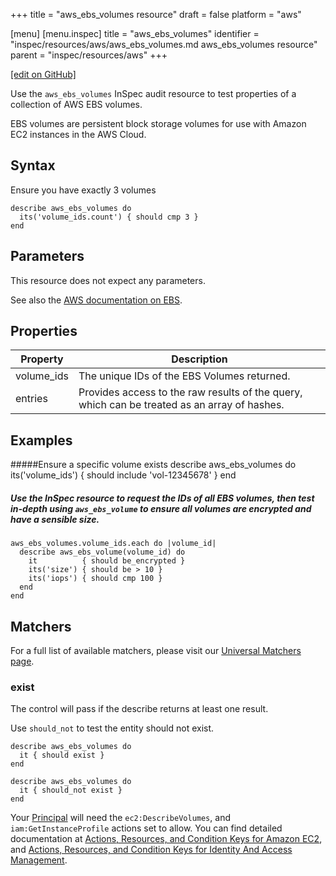 +++
title = "aws_ebs_volumes resource"
draft = false
platform = "aws"

[menu]
  [menu.inspec]
    title = "aws_ebs_volumes"
    identifier = "inspec/resources/aws/aws_ebs_volumes.md aws_ebs_volumes resource"
    parent = "inspec/resources/aws"
+++

[\[edit on GitHub\]](https://github.com/inspec/inspec/blob/master/docs-chef-io/content/inspec/resources/aws_ebs_volumes.md)

Use the `aws_ebs_volumes` InSpec audit resource to test properties of a collection of AWS EBS volumes.

EBS volumes are persistent block storage volumes for use with Amazon EC2 instances in the AWS Cloud.

## Syntax

Ensure you have exactly 3 volumes

    describe aws_ebs_volumes do
      its('volume_ids.count') { should cmp 3 }
    end

## Parameters

This resource does not expect any parameters.

See also the [AWS documentation on EBS](https://docs.aws.amazon.com/AWSEC2/latest/UserGuide/AmazonEBS.html).

## Properties

| Property   | Description                                                                                  |
| ---------- | -------------------------------------------------------------------------------------------- |
| volume_ids | The unique IDs of the EBS Volumes returned.                                                  |
| entries    | Provides access to the raw results of the query, which can be treated as an array of hashes. |

## Examples

#####Ensure a specific volume exists
describe aws_ebs_volumes do
its('volume_ids') { should include 'vol-12345678' }
end

##### Use the InSpec resource to request the IDs of all EBS volumes, then test in-depth using `aws_ebs_volume` to ensure all volumes are encrypted and have a sensible size.

    aws_ebs_volumes.volume_ids.each do |volume_id|
      describe aws_ebs_volume(volume_id) do
        it          { should be_encrypted }
        its('size') { should be > 10 }
        its('iops') { should cmp 100 }
      end
    end

## Matchers

For a full list of available matchers, please visit our [Universal Matchers page](/inspec/matchers/).

### exist

The control will pass if the describe returns at least one result.

Use `should_not` to test the entity should not exist.

    describe aws_ebs_volumes do
      it { should exist }
    end

    describe aws_ebs_volumes do
      it { should_not exist }
    end

Your [Principal](https://docs.aws.amazon.com/IAM/latest/UserGuide/intro-structure.html#intro-structure-principal) will need the `ec2:DescribeVolumes`, and `iam:GetInstanceProfile` actions set to allow.
You can find detailed documentation at [Actions, Resources, and Condition Keys for Amazon EC2](https://docs.aws.amazon.com/IAM/latest/UserGuide/list_amazonec2.html), and [Actions, Resources, and Condition Keys for Identity And Access Management](https://docs.aws.amazon.com/IAM/latest/UserGuide/list_identityandaccessmanagement.html).
